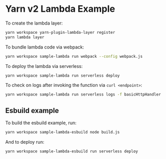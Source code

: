 # Yarn v2 Lambda Example

To create the lambda layer:

```bash
yarn workspace yarn-plugin-lambda-layer register
yarn lambda layer
```

To bundle lambda code via webpack:

```bash
yarn workspace sample-lambda run webpack --config webpack.js
```

To deploy the lambda via serverless:

```bash
yarn workspace sample-lambda run serverless deploy
```

To check on logs after invoking the function via `curl <endpoint>`:

```bash
yarn workspace sample-lambda run serverless logs -f basicHttpHandler
```

## Esbuild example

To build the esbuild example, run:

```bash
yarn workspace sample-lambda-esbuild node build.js
```

And to deploy run:

```bash
yarn workspace sample-lambda-esbuild run serverless deploy
```
